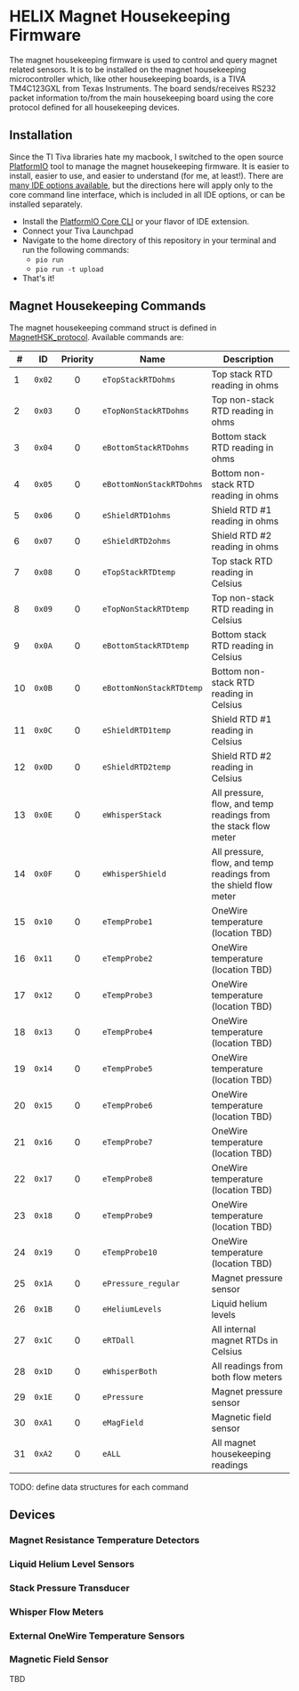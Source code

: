 # HELIX Magnet Housekeeping Firmware
The magnet housekeeping firmware is used to control and query magnet related sensors. It is to be installed on the magnet housekeeping microcontroller which, like other housekeeping boards, is a TIVA TM4C123GXL from Texas Instruments. The board sends/receives RS232 packet information to/from the main housekeeping board using the core protocol defined for all housekeeping devices. 

## Installation
Since the TI Tiva libraries hate my macbook, I switched to the open source [PlatformIO](https://platformio.org) tool to manage the magnet housekeeping firmware. It is easier to install, easier to use, and easier to understand (for me, at least!). There are [many IDE options available](https://platformio.org/install/integration), but the directions here will apply only to the core command line interface, which is included in all IDE options, or can be installed separately. 

- Install the [PlatformIO Core CLI](https://docs.platformio.org/en/latest//core/installation.html) or your flavor of IDE extension.
- Connect your Tiva Launchpad
- Navigate to the home directory of this repository in your terminal and run the following commands:
	- `pio run`
	- `pio run -t upload`
- That's it!

## Magnet Housekeeping Commands
The magnet housekeeping command struct is defined in [MagnetHSK_protocol](include/MagnetHSK_protocol.h). Available commands are:

| #   |   ID   | Priority | Name                     | Description                                                      |
| --- |:------:|:--------:| ------------------------ | ---------------------------------------------------------------- |
| 1   | `0x02` |    0     | `eTopStackRTDohms`       | Top stack RTD reading in ohms                                    |
| 2   | `0x03` |    0     | `eTopNonStackRTDohms`    | Top non-stack RTD reading in ohms                                |
| 3   | `0x04` |    0     | `eBottomStackRTDohms`    | Bottom stack RTD reading in ohms                                 |
| 4   | `0x05` |    0     | `eBottomNonStackRTDohms` | Bottom non-stack RTD reading in ohms                             |
| 5   | `0x06` |    0     | `eShieldRTD1ohms`        | Shield RTD \#1 reading in ohms                                   |
| 6   | `0x07` |    0     | `eShieldRTD2ohms`        | Shield RTD \#2 reading in ohms                                   |
| 7   | `0x08` |    0     | `eTopStackRTDtemp`       | Top stack RTD reading in Celsius                                 |
| 8   | `0x09` |    0     | `eTopNonStackRTDtemp`    | Top non-stack RTD reading in Celsius                             |
| 9   | `0x0A` |    0     | `eBottomStackRTDtemp`    | Bottom stack RTD reading in Celsius                              |
| 10  | `0x0B` |    0     | `eBottomNonStackRTDtemp` | Bottom non-stack RTD reading in Celsius                          |
| 11  | `0x0C` |    0     | `eShieldRTD1temp`        | Shield RTD \#1 reading in Celsius                                |
| 12  | `0x0D` |    0     | `eShieldRTD2temp`        | Shield RTD \#2 reading in Celsius                                |
| 13  | `0x0E` |    0     | `eWhisperStack`          | All pressure, flow, and temp readings from the stack flow meter  |
| 14  | `0x0F` |    0     | `eWhisperShield`         | All pressure, flow, and temp readings from the shield flow meter |
| 15  | `0x10` |    0     | `eTempProbe1`            | OneWire temperature (location TBD)                               |
| 16  | `0x11` |    0     | `eTempProbe2`            | OneWire temperature (location TBD)                               |
| 17  | `0x12` |    0     | `eTempProbe3`            | OneWire temperature (location TBD)                               |
| 18  | `0x13` |    0     | `eTempProbe4`            | OneWire temperature (location TBD)                               |
| 19  | `0x14` |    0     | `eTempProbe5`            | OneWire temperature (location TBD)                               |
| 20  | `0x15` |    0     | `eTempProbe6`            | OneWire temperature (location TBD)                               |
| 21  | `0x16` |    0     | `eTempProbe7`            | OneWire temperature (location TBD)                               |
| 22  | `0x17` |    0     | `eTempProbe8`            | OneWire temperature (location TBD)                               |
| 23  | `0x18` |    0     | `eTempProbe9`            | OneWire temperature (location TBD)                               |
| 24  | `0x19` |    0     | `eTempProbe10`           | OneWire temperature (location TBD)                               |
| 25  | `0x1A` |    0     | `ePressure_regular`      | Magnet pressure sensor                                           |
| 26  | `0x1B` |    0     | `eHeliumLevels`          | Liquid helium levels                                             |
| 27  | `0x1C` |    0     | `eRTDall`                | All internal magnet RTDs in Celsius                              |
| 28  | `0x1D` |    0     | `eWhisperBoth`           | All readings from both flow meters                               |
| 29  | `0x1E` |    0     | `ePressure`              | Magnet pressure sensor                                           |
| 30  | `0xA1` |    0     | `eMagField`              | Magnetic field sensor                                            |
| 31  | `0xA2` |    0     | `eALL`                   | All magnet housekeeping readings                                 |

TODO: define data structures for each command

## Devices

### Magnet Resistance Temperature Detectors

### Liquid Helium Level Sensors

### Stack Pressure Transducer

### Whisper Flow Meters

### External OneWire Temperature Sensors

### Magnetic Field Sensor

TBD
